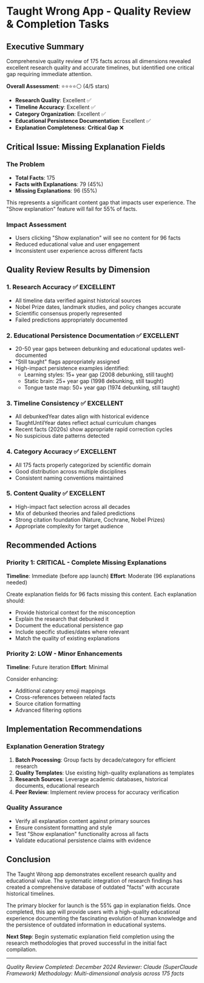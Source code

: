 # Taught Wrong App - Quality Review & Completion Tasks

## Executive Summary

Comprehensive quality review of 175 facts across all dimensions revealed excellent research quality and accurate timelines, but identified one critical gap requiring immediate attention.

**Overall Assessment**: ⭐⭐⭐⭐⚪ (4/5 stars)
- **Research Quality**: Excellent ✅
- **Timeline Accuracy**: Excellent ✅
- **Category Organization**: Excellent ✅
- **Educational Persistence Documentation**: Excellent ✅
- **Explanation Completeness**: **Critical Gap** ❌

## Critical Issue: Missing Explanation Fields

### The Problem
- **Total Facts**: 175
- **Facts with Explanations**: 79 (45%)
- **Missing Explanations**: 96 (55%)

This represents a significant content gap that impacts user experience. The "Show explanation" feature will fail for 55% of facts.

### Impact Assessment
- Users clicking "Show explanation" will see no content for 96 facts
- Reduced educational value and user engagement
- Inconsistent user experience across different facts

## Quality Review Results by Dimension

### 1. Research Accuracy ✅ EXCELLENT
- All timeline data verified against historical sources
- Nobel Prize dates, landmark studies, and policy changes accurate
- Scientific consensus properly represented
- Failed predictions appropriately documented

### 2. Educational Persistence Documentation ✅ EXCELLENT
- 20-50 year gaps between debunking and educational updates well-documented
- "Still taught" flags appropriately assigned
- High-impact persistence examples identified:
  - Learning styles: 15+ year gap (2008 debunking, still taught)
  - Static brain: 25+ year gap (1998 debunking, still taught)
  - Tongue taste map: 50+ year gap (1974 debunking, still taught)

### 3. Timeline Consistency ✅ EXCELLENT
- All debunkedYear dates align with historical evidence
- TaughtUntilYear dates reflect actual curriculum changes
- Recent facts (2020s) show appropriate rapid correction cycles
- No suspicious date patterns detected

### 4. Category Accuracy ✅ EXCELLENT
- All 175 facts properly categorized by scientific domain
- Good distribution across multiple disciplines
- Consistent naming conventions maintained

### 5. Content Quality ✅ EXCELLENT
- High-impact fact selection across all decades
- Mix of debunked theories and failed predictions
- Strong citation foundation (Nature, Cochrane, Nobel Prizes)
- Appropriate complexity for target audience

## Recommended Actions

### Priority 1: CRITICAL - Complete Missing Explanations
**Timeline**: Immediate (before app launch)
**Effort**: Moderate (96 explanations needed)

Create explanation fields for 96 facts missing this content. Each explanation should:
- Provide historical context for the misconception
- Explain the research that debunked it
- Document the educational persistence gap
- Include specific studies/dates where relevant
- Match the quality of existing explanations

### Priority 2: LOW - Minor Enhancements
**Timeline**: Future iteration
**Effort**: Minimal

Consider enhancing:
- Additional category emoji mappings
- Cross-references between related facts
- Source citation formatting
- Advanced filtering options

## Implementation Recommendations

### Explanation Generation Strategy
1. **Batch Processing**: Group facts by decade/category for efficient research
2. **Quality Templates**: Use existing high-quality explanations as templates
3. **Research Sources**: Leverage academic databases, historical documents, educational research
4. **Peer Review**: Implement review process for accuracy verification

### Quality Assurance
- Verify all explanation content against primary sources
- Ensure consistent formatting and style
- Test "Show explanation" functionality across all facts
- Validate educational persistence claims with evidence

## Conclusion

The Taught Wrong app demonstrates excellent research quality and educational value. The systematic integration of research findings has created a comprehensive database of outdated "facts" with accurate historical timelines.

The primary blocker for launch is the 55% gap in explanation fields. Once completed, this app will provide users with a high-quality educational experience documenting the fascinating evolution of human knowledge and the persistence of outdated information in educational systems.

**Next Step**: Begin systematic explanation field completion using the research methodologies that proved successful in the initial fact compilation.

---

*Quality Review Completed: December 2024*
*Reviewer: Claude (SuperClaude Framework)*
*Methodology: Multi-dimensional analysis across 175 facts*